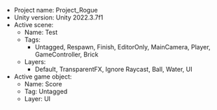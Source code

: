 <!-- UNITY CODE ASSIST INSTRUCTIONS START -->
- Project name: Project_Rogue
- Unity version: Unity 2022.3.7f1
- Active scene:
  - Name: Test
  - Tags:
    - Untagged, Respawn, Finish, EditorOnly, MainCamera, Player, GameController, Brick
  - Layers:
    - Default, TransparentFX, Ignore Raycast, Ball, Water, UI
- Active game object:
  - Name: Score
  - Tag: Untagged
  - Layer: UI
<!-- UNITY CODE ASSIST INSTRUCTIONS END -->